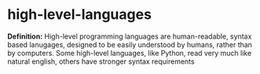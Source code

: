 # high-level-languages

**Definition:** High-level programming languages are human-readable, syntax based lanugages, 
designed to be easily understood by humans, rather than by computers.
Some high-level languages, like Python, read very much like natural english,
others have stronger syntax requirements
